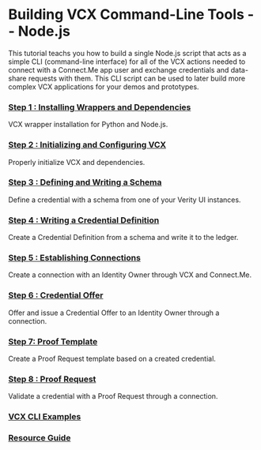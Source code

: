 # Building VCX Command-Line Tools -- Node.js

This tutorial teachs you how to build a single Node.js script that acts as a simple CLI (command-line interface) for all of the VCX actions needed to connect with a Connect.Me app user and exchange credentials and data-share requests with them. This CLI script can be used to later build more complex VCX applications for your demos and prototypes. 

### [Step 1 : Installing Wrappers and Dependencies](01/)

VCX wrapper installation for Python and Node.js.


### [Step 2 : Initializing and Configuring VCX](02/)

Properly initialize VCX and dependencies.

### [Step 3 : Defining and Writing a Schema](03/)

Define a credential with a schema from one of your Verity UI instances.

### [Step 4 : Writing a Credential Definition](04/)

Create a Credential Definition from a schema and write it to the ledger.

### [Step 5 : Establishing Connections](05/)

Create a connection with an Identity Owner through VCX and Connect.Me.

### [Step 6 : Credential Offer](06/)

Offer and issue a Credential Offer to an Identity Owner through a connection.

### [Step 7: Proof Template](07/)

Create a Proof Request template based on a created credential.

### [Step 8 : Proof Request](08/)

Validate a credential with a Proof Request through a connection.

### [VCX CLI Examples](09/)

### [Resource Guide](10/)